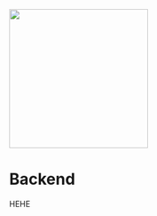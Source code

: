 <img src="https://github.com/MakanMatch/Backend/assets/53103894/dd621c47-a928-431b-8e59-fe79a5df6c49" height="250px">

# Backend
HEHE